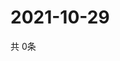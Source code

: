 # 2021-10-29
  共 0条

  <!-- BEGIN -->
  <!-- 最后更新时间Fri Oct 29 2021 18:04:11 GMT+0000 (Coordinated Universal Time) -->
  
  <!-- END -->
  
  